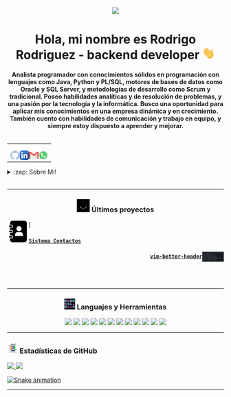 <div id="header" align="center">
    <img src="https://media.giphy.com/media/qgQUggAC3Pfv687qPC/giphy.gif" width="200">
    <h1 align="center">Hola, mi nombre es Rodrigo Rodriguez - backend developer <img src="./src/wave.gif" width="30px"></h1>
    <h4 align="center">Analista programador con conocimientos sólidos en programación con lenguajes como Java, Python y
        PL/SQL, motores de bases de datos como Oracle y SQL Server, y metodologías de desarrollo como Scrum y
        tradicional. Poseo habilidades analíticas y de resolución de problemas, y una pasión por la tecnología y la
        informática. Busco una oportunidad para aplicar mis conocimientos en una empresa dinámica y en crecimiento.
        También cuento con habilidades de comunicación y trabajo en equipo, y siempre estoy dispuesto a aprender y
        mejorar.
    </h4>
</div>

<table align="right">
<tr>
<td>

[<img align="left" alt="@rod-94 | GitHub" width="22px" src="./src/github.png" />][GitHub]
[<img align="left" alt="@rod-94 | Linkedin" width="22px" src="./src/linkedin.png" />][Linkedin]
[<img align="left" alt="@rod-94 | Gmail" width="22px" src="./src/gmail.png" />][Gmail]
[<img align="left" alt="@rod-94 | Linkedin" width="22px" src="./src/whatsapp.png" />][WhatsApp]

</td>
</tr>
</table>

<details>
  <summary>:zap: Sobre Mi!</summary>

### 🔬 Analista Programador Computacional egresado de Duoc UC 💻!!
- 🦾 ¡Me encanta la informatica!
- 🤓 Actualmente estoy enfocado en fortalecer mi conocimiento para desarrollo del lado del backend.
- 👾 Soy muy curioso y por eso estoy en constante busqueda de nuevos conocimientos sobre programación.
- 🗒 Actualmente estoy muy obsesionado con aprender Spring framework y Angular
</details>

<br />

---

<h3 align="center"><img src="./src/cabeza.GIF" width="30px" height="30px"> Últimos proyectos</h3>

<tr>
<td>

[<img align="left" alt="gm | Sistema Contactos" width="50px" src="./src/contacts.png" />

</td>
<td> <h4 align="left"> <a href="https://github.com/rod-94/sistema-contactos.git" target="_blank"><code>Sistema Contactos</code></a> </h4> </td>
</tr>
<tr>
<td>

<img align="right" alt="vim-better-header | vim-better-header " width="50px" src="./src/vim-better-header.png" />

</td>
<!-- <img align="right" alt=yomero" width="450px" height="450px" src="./src/pokemon.GIF"> -->
<td> <h4 align="right"> <a href="https://github.com/mctechnology17/vim-better-header" target="_blank"><code>vim-better-header</code></a> </h4> </td>
</tr>
<tr>

<br />
<br />

---

<h3 align="center"><img src="./src/0101.GIF" width="25px" height="25px"> Languajes y Herramientas</h3>
<p align="center">
    <img src="https://img.shields.io/badge/Windows-0078D6?style=for-the-badge&logo=windows&logoColor=white"/>
    <img src="https://img.shields.io/badge/Python-3776AB?style=for-the-badge&logo=python&logoColor=white"/>
    <img src="https://img.shields.io/badge/Java-ED8B00?style=for-the-badge&logo=openjdk&logoColor=white"/>
    <img src="https://img.shields.io/badge/Spring-6DB33F?style=for-the-badge&logo=spring&logoColor=white"/>
    <img src="https://img.shields.io/badge/Spring_Security-6DB33F?style=for-the-badge&logo=Spring-Security&logoColor=white"/>
    <img src="https://img.shields.io/badge/Eclipse-2C2255?style=for-the-badge&logo=eclipse&logoColor=white"/>
    <img src="https://img.shields.io/badge/Visual_Studio_Code-0078D4?style=for-the-badge&logo=visual%20studio%20code&logoColor=white"/>
    <img src="https://img.shields.io/badge/HTML5-E34F26?style=for-the-badge&logo=html5&logoColor=white"/>
    <img src="https://img.shields.io/badge/CSS-239120?&style=for-the-badge&logo=css3&logoColor=white"/>
    <img src="https://img.shields.io/badge/Bootstrap-563D7C?style=for-the-badge&logo=bootstrap&logoColor=white"/>
    <img src="https://img.shields.io/badge/Oracle-F80000?style=for-the-badge&logo=Oracle&logoColor=white"/>
    <img src="https://img.shields.io/badge/Microsoft%20SQL%20Server-CC2927?style=for-the-badge&logo=microsoft%20sql%20server&logoColor=white"/>
</p>

---

<h3 align="left"><img src="./src/estadistica2.gif" width="25px" height="25px"> Estadísticas de GitHub</h3>

<div>
  <a href="https://github.com/rod-94">
  <img height="180em" src="https://github-readme-stats.vercel.app/api?username=rod-94&show_icons=true&theme=radical&include_all_commits=true&count_private=true"/>
  <img height="180em" src="https://github-readme-stats.vercel.app/api/top-langs/?username=rod-94&layout=compact&langs_count=7&theme=radical"/>
</div>

![Snake animation](https://github.com/rod-94/rod-94/blob/output/github-contribution-grid-snake.svg)

---

[GitHub]:https://github.com/rod-94
[Linkedin]:www.linkedin.com/in/rod94
[Gmail]:https://mail.google.com/mail/u/0/?tab=rm&ogbl#inbox
[WhatsApp]:https://wa.link/9r8lan

